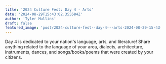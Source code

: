```yaml
---
title: '2024 Culture Fest: Day 4 - Arts'
date: '2024-08-29T15:43:02.355584Z'
author: 'Tyler Mullins'
draft: false
featured_image: 'post/2024-culture-fest--day-4---arts-2024-08-29-15-43-02.355584/CUPFW.png'
---
```


Day 4 is dedicated to your nation's language, arts, and literature!  Share anything related to the language of your area, dialects, architecture, instruments, dances, and songs/books/poems that were created by your citizens.

